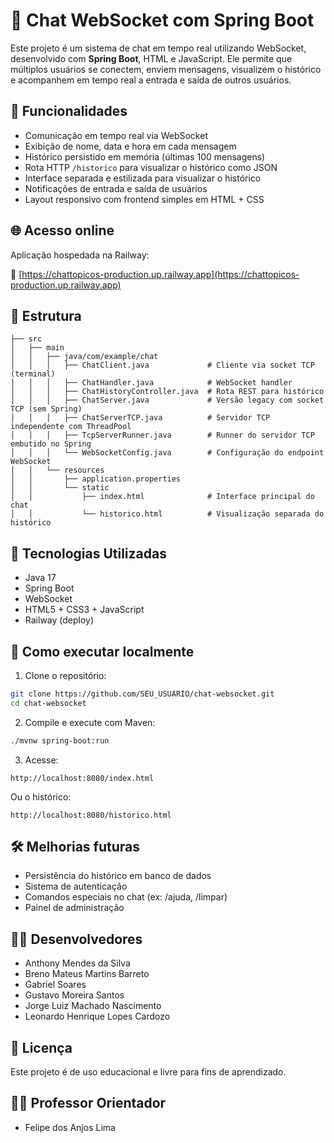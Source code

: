 
# 💬 Chat WebSocket com Spring Boot

Este projeto é um sistema de chat em tempo real utilizando WebSocket, desenvolvido com **Spring Boot**, HTML e JavaScript. Ele permite que múltiplos usuários se conectem, enviem mensagens, visualizem o histórico e acompanhem em tempo real a entrada e saída de outros usuários.

## 🚀 Funcionalidades

- Comunicação em tempo real via WebSocket
- Exibição de nome, data e hora em cada mensagem
- Histórico persistido em memória (últimas 100 mensagens)
- Rota HTTP `/historico` para visualizar o histórico como JSON
- Interface separada e estilizada para visualizar o histórico
- Notificações de entrada e saída de usuários
- Layout responsivo com frontend simples em HTML + CSS

## 🌐 Acesso online

Aplicação hospedada na Railway:

🔗 [https://chattopicos-production.up.railway.app](https://chattopicos-production.up.railway.app)

## 📁 Estrutura

```
├── src
│   ├── main
│   │   ├── java/com/example/chat
│   │   │   ├── ChatClient.java             # Cliente via socket TCP (terminal)
│   │   │   ├── ChatHandler.java            # WebSocket handler
│   │   │   ├── ChatHistoryController.java  # Rota REST para histórico
│   │   │   ├── ChatServer.java             # Versão legacy com socket TCP (sem Spring)
│   │   │   ├── ChatServerTCP.java          # Servidor TCP independente com ThreadPool
│   │   │   ├── TcpServerRunner.java        # Runner do servidor TCP embutido no Spring
│   │   │   └── WebSocketConfig.java        # Configuração do endpoint WebSocket
│   │   └── resources
│   │       ├── application.properties
│   │       └── static
│   │           ├── index.html              # Interface principal do chat
│   │           └── historico.html          # Visualização separada do histórico
```

## 🧠 Tecnologias Utilizadas

- Java 17
- Spring Boot
- WebSocket
- HTML5 + CSS3 + JavaScript
- Railway (deploy)

## 🔌 Como executar localmente

1. Clone o repositório:

```bash
git clone https://github.com/SEU_USUARIO/chat-websocket.git
cd chat-websocket
```

2. Compile e execute com Maven:

```bash
./mvnw spring-boot:run
```

3. Acesse:

```
http://localhost:8080/index.html
```

Ou o histórico:

```
http://localhost:8080/historico.html
```

## 🛠️ Melhorias futuras

- Persistência do histórico em banco de dados
- Sistema de autenticação
- Comandos especiais no chat (ex: /ajuda, /limpar)
- Painel de administração

## 👨‍💻 Desenvolvedores

- Anthony Mendes da Silva  
- Breno Mateus Martins Barreto  
- Gabriel Soares  
- Gustavo Moreira Santos  
- Jorge Luiz Machado Nascimento  
- Leonardo Henrique Lopes Cardozo  

## 📝 Licença

Este projeto é de uso educacional e livre para fins de aprendizado.


## 👨‍🏫 Professor Orientador

- Felipe dos Anjos Lima
